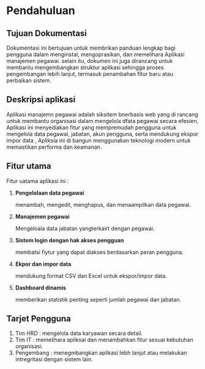 # **Pendahuluan**

## Tujuan Dokumentasi

Dokumentasi ini bertujuan untuk membrikan panduan lengkap bagi pengguna dalam menginstal, mengoprasikan, dan memelihara Aplikasi manajemen pegawai. selain itu, dokumen ini juga dirancang untuk membantu mengembangkan struktur aplikasi sehingga proses pengembangan lebih lanjut, termasuk penambahan fitur baru atau perbaikan sistem. 

## Deskripsi aplikasi

Aplikasi manajemn pegawai adalah siksitem bnerbasis web yang di rancang untuk membantu organisasi dalam mengelola dfata pegawai secara efesien, Aplikasi ini menyediakan fitur yang mempremudah pengguna untuk mengelola data pegawai, jabatan, akun pengguna, serta mendukung ekspor impor data , Apliksia ini di bangun menggunakan teknologi modern untuk memastikan performa dan keamanan.

## Fitur utama

Fitur uatama aplikasi ini :

1. **Pengelolaan data pegawai**
   
    menambah, mengedit, menghapus, dan menaampilkan data pegawai.

2. **Manajemen pegawai**
   
    Mengeloala data jabatan yangterkairt dengan pegawai.

3. **Sistem login dengan hak akses pengguan**
   
     membatsi fiytur yang dapat diakses berdasarkan peran pengguna.

4. **Ekpor dan impor data**
   
     mendukung format CSV dan Excel untuk ekspor/impor data. 

5. **Dashboard dinamis**
    
    memberikan statistik penting seperti jumlah pegawai dan jabatan.

## Tarjet Pengguna 

1. Tim HRD : mengelola data karyawan secara detail.
2. Tim IT : memelihara apliksai dan menambahkan fitur sesuai kebutuhan organisasi.
3. Pengembang : menegmbangkan aplikasi lebh lanjut atau melakukan intregritasi dengan sistem lain.